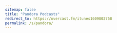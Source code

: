```yaml
---
sitemap: false
title: "Pandora Podcasts"
redirect_to: https://overcast.fm/itunes1609802758
permalink: /s/pandora/
---
```

